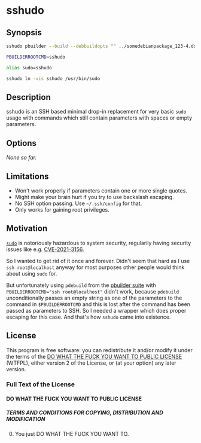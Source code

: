 sshudo
======

Synopsis
--------

```sh
sshudo pbuilder --build --debbuildopts "" ../somedebianpackage_123-4.dsc

PBUILDERROOTCMD=sshudo

alias sudo=sshudo

sshudo ln -vis sshudo /usr/bin/sudo
```

Description
-----------

sshudo is an SSH based minimal drop-in replacement for very basic
`sudo` usage with commands which still contain parameters with spaces
or empty parameters.

Options
-------

_None so far._

Limitations
-----------

* Won't work properly if parameters contain one or more single quotes.
* Might make your brain hurt if you try to use backslash escaping.
* No SSH option passing. Use `~/.ssh/config` for that.
* Only works for gaining root privileges.

Motivation
----------

[`sudo`](https://www.sudo.ws/) is notoriously hazardous to system
security, regularily having security issues like
e.g. [CVE-2021-3156](https://blog.qualys.com/vulnerabilities-research/2021/01/26/cve-2021-3156-heap-based-buffer-overflow-in-sudo-baron-samedit).

So I wanted to get rid of it once and forever. Didn't seem that hard
as I use `ssh root@localhost` anyway for most purposes other people
would think about using `sudo` for.

But unfortunately using `pdebuild` from the [pbuilder
suite](https://pbuilder-team.pages.debian.net/pbuilder/) with
`PBUILDERROOTCMD="ssh root@localhost"` didn't work, because `pdebuild`
unconditionally passes an empty string as one of the parameters to the
command in `$PBUILDERROOTCMD` and this is lost after the command has
been passed as parameters to SSH. So I needed a wrapper which does
proper escaping for this case. And that's how `sshudo` came into
existence.

License
-------

This program is free software: you can redistribute it and/or modify
it under the terms of the [DO WHAT THE FUCK YOU WANT TO PUBLIC
LICENSE](http://www.wtfpl.net/about/) (WTFPL), either version 2 of the
License, or (at your option) any later version.

### Full Text of the License

#### DO WHAT THE FUCK YOU WANT TO PUBLIC LICENSE

##### TERMS AND CONDITIONS FOR COPYING, DISTRIBUTION AND MODIFICATION

0. You just DO WHAT THE FUCK YOU WANT TO.
